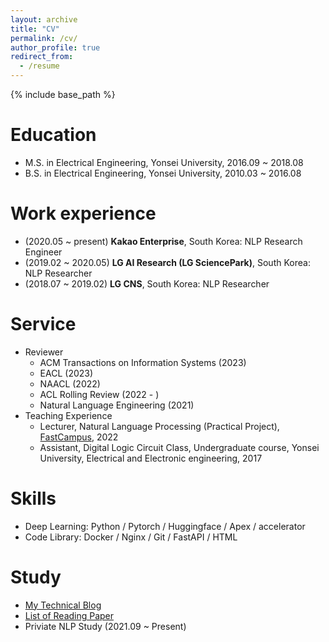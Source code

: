 ```yaml
---
layout: archive
title: "CV"
permalink: /cv/
author_profile: true
redirect_from:
  - /resume
---
```


{% include base_path %}

Education
======
* M.S. in Electrical Engineering, Yonsei University, 2016.09 ~ 2018.08
* B.S. in Electrical Engineering, Yonsei University, 2010.03 ~ 2016.08

Work experience
======
* (2020.05 ~ present) **Kakao Enterprise**, South Korea: NLP Research Engineer
* (2019.02 ~ 2020.05) **LG AI Research (LG SciencePark)**, South Korea: NLP Researcher 
* (2018.07 ~ 2019.02) **LG CNS**, South Korea: NLP Researcher
  
Service
======
* Reviewer 
  - ACM Transactions on Information Systems (2023)  
  - EACL (2023)
  - NAACL (2022)
  - ACL Rolling Review (2022 - )
  - Natural Language Engineering (2021)
* Teaching Experience
  - Lecturer, Natural Language Processing (Practical Project), [FastCampus](https://fastcampus.co.kr/data_online_nlppr), 2022
  - Assistant, Digital Logic Circuit Class, Undergraduate course, Yonsei University, Electrical and Electronic engineering, 2017

Skills
======
* Deep Learning: Python / Pytorch / Huggingface / Apex / accelerator
* Code Library: Docker / Nginx / Git / FastAPI / HTML 

Study
======
* [My Technical Blog](https://ai-information.blogspot.com/)
* [List of Reading Paper](https://ai-information.blogspot.com/2022/05/paper-history.html)
* Priviate NLP Study (2021.09 ~ Present)
